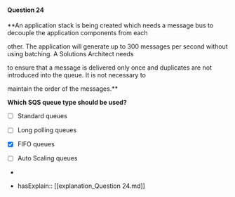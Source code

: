 #### Question  24


**An application stack is being created which needs a message bus to decouple the application components from each

other. The application will generate up to 300 messages per second without using batching. A Solutions Architect needs

to ensure that a message is delivered only once and duplicates are not introduced into the queue. It is not necessary to

maintain the order of the messages.**


**Which SQS queue type should be used?**


- [ ] Standard queues


- [ ] Long polling queues


- [x] FIFO queues


- [ ] Auto Scaling queues


*

- hasExplain:: [[explanation_Question  24.md]]